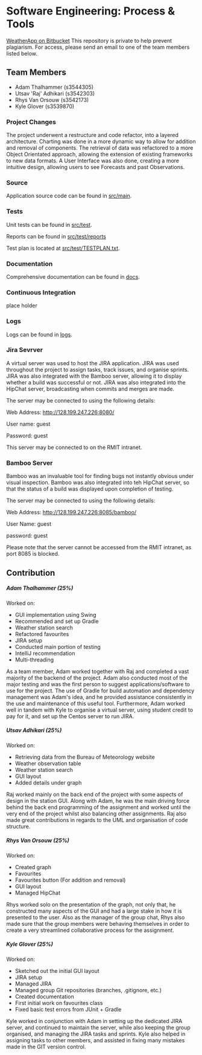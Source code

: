 # Software Engineering: Process & Tools

[WeatherApp on Bitbucket](https://bitbucket.org/chocvanilla/weather-app)
This repository is private to help prevent plagiarism.
For access, please send an email to one of the team members listed below.

## Team Members

 - Adam Thalhammer (s3544305)
 - Utsav 'Raj' Adhikari (s3542303)
 - Rhys Van Orsouw (s3542173)
 - Kyle Glover (s3539870)

### Project Changes
The project underwent a restructure and code refactor, into a layered architecture. Charting was done in a more dynamic
 way to allow for addition and removal of components. The retrieval of data was refactored to a more Object Orientated
 approach, allowing the extension of existing frameworks to new data formats. A User Interface was also done, creating a
 more intuitive design, allowing users to see Forecasts and past Observations.

### Source
Application source code can be found in [src/main](src/main).

### Tests
Unit tests can be found in [src/test](src/test).

Reports can be found in [src/test/reports](src/test/reports)

Test plan is located at [src/test/TESTPLAN.txt](src/test/TESTPLAN.md).

### Documentation
Comprehensive documentation can be found in [docs](/docs).

### Continuous Integration
place holder

### Logs
Logs can be found in [logs](logs/).

### Jira Sevrver
A virtual server was used to host the JIRA application. JIRA was used throughout the project to assign tasks, track
issues, and organise sprints. JIRA was also integrated with the Bamboo server, allowing it to display whether a build
was successful or not. JIRA was also integrated into the HipChat server, broadcasting when commits and merges
are made.

The server may be connected to using the following details:

Web Address: http://128.199.247.226:8080/

User name: guest

Password: guest

This server may be connected to on the RMIT intranet.

### Bamboo Server
Bamboo was an invaluable tool for finding bugs not instantly obvious under visual inspection. Bamboo was also integrated
into teh HipChat server, so that the status of a build was displayed upon completion of testing.

The server may be connected to using the following details:

Web Address: http://128.199.247.226:8085/bamboo/

User Name: guest

password: guest

Please note that the server cannot be accessed from the RMIT intranet, as port 8085 is blocked.

## Contribution
##### Adam Thalhammer (25%)
Worked on:

- GUI implementation using Swing
- Recommended and set up Gradle
- Weather station search
- Refactored favourites
- JIRA setup
- Conducted main portion of testing
- IntelliJ recommendation
- Multi-threading

As a team member, Adam worked together with Raj and completed a vast majority of the backend of the project. Adam also
conducted most of the major testing and was the first person to suggest applications/software to use for the project.
The use of Gradle for build automation and dependency management was Adam's idea, and he provided assistance consistently in the use and
maintenance of this useful tool. Furthermore, Adam worked well in tandem with Kyle to organise a virtual server, using student credit to pay for it,
and set up the Centos server to run JIRA.

##### Utsav Adhikari (25%)
Worked on:

- Retrieving data from the Bureau of Meteorology website
- Weather observation table
- Weather station search
- GUI layout
- Added details under graph

Raj worked mainly on the back end of the project with some aspects of design in the station GUI. Along with Adam, he
was the main driving force behind the back end programming of the assignment and worked until the very end of the
project whilst also balancing other assignments. Raj also made great contributions in regards to the UML and
organisation of code structure.

##### Rhys Van Orsouw (25%)
Worked on:

- Created graph
- Favourites
- Favourites button (For addition and removal)
- GUI layout
- Managed HipChat

Rhys worked solo on the presentation of the graph, not only that, he constructed many aspects of the GUI and had a large
stake in how it is presented to the user. Also as the manager of the group chat, Rhys also made sure that the group members
were behaving themselves in order to create a very streamlined collaborative process for the assignment.

##### Kyle Glover (25%)
Worked on:

- Sketched out the initial GUI layout
- JIRA setup
- Managed JIRA
- Managed group Git repositories (branches, .gitignore, etc.)
- Created documentation
- First initial work on favourites class
- Fixed basic test errors from JUnit + Gradle

Kyle worked in conjunction with Adam in setting up the dedicated JIRA server, and continued to maintain the server,
while also keeping the group organised, and managing the JIRA tasks and sprints. Kyle also helped in assigning tasks to
other members, and assisted in fixing many mistakes made in the GIT version control.

